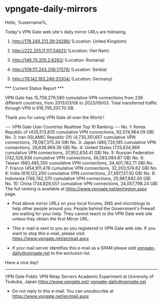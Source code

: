 # vpngate-daily-mirrors

Hello, %username%,

Today's VPN Gate web site's daily mirror URLs are following.

1. http://178.249.213.39:24288/
   (Location: United Kingdom)

2. http://222.255.11.117:54621/
   (Location: Viet Nam)

3. http://146.70.205.2:6283/
   (Location: Romania)

4. http://109.111.243.206:17579/
   (Location: Serbia)

5. http://78.142.193.246:33304/
   (Location: Germany)


*** Current Status Report ***

VPN Gate has 15,759,279,580 cumulative VPN connections from 236 different countries, from 2013/03/08 to 2023/09/03.
Total transferred traffic through VPN is 616,795,207.70 GB.

Thank you for using VPN Gate all over the World !


--- VPN Gate User Countries Realtime Top 10 Ranking ---
No. 1: Korea Republic of (435,513,835 cumulative VPN connections, 92,574,964.09 GB)
No. 2: Iran (ISLAMIC Republic Of) (4,735,351,657 cumulative VPN connections, 78,087,375.34 GB)
No. 3: Japan (480,720,195 cumulative VPN connections, 39,838,969.39 GB)
No. 4: United States (725,624,969 cumulative VPN connections, 37,952,634.41 GB)
No. 5: Russian Federation (742,328,936 cumulative VPN connections, 36,583,084.87 GB)
No. 6: Taiwan (680,485,350 cumulative VPN connections, 34,401,782.71 GB)
No. 7: France (454,911,478 cumulative VPN connections, 32,203,574.62 GB)
No. 8: India (619,122,200 cumulative VPN connections, 27,497,137.50 GB)
No. 9: Indonesia (748,742,370 cumulative VPN connections, 25,967,842.00 GB)
No. 10: China (734,829,557 cumulative VPN connections, 24,057,798.24 GB)
The full ranking is available at https://www.vpngate.net/en/region.aspx page.


* Post above mirror URLs on your local forums, SNS and microblogs
  to help other people around you.
  People behind the Government's Frewall are waiting for your help.
  They cannot reach to the VPN Gate web site
  unless they obtain the first Mirror URL.

* This e-mail is sent to you as you registered in VPN Gate web site.
  If you want to stop this e-mail, please visit:
  https://www.vpngate.net/en/mail.aspx

* If your mail server identifies this e-mail as a SPAM
  please add vpngate-daily@vpngate.net to the exclusion list.

Have a nice day!

------------------------------------------------------
VPN Gate Public VPN Relay Servers
Academic Experiment at University of Tsukuba, Japan
https://www.vpngate.net/
vpngate-daily@vpngate.net
* Do not reply to this e-mail.
  You can unsubscribe at https://www.vpngate.net/en/mail.aspx


